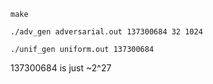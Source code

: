 ```
make

./adv_gen adversarial.out 137300684 32 1024

./unif_gen uniform.out 137300684
```

137300684 is just ~2^27